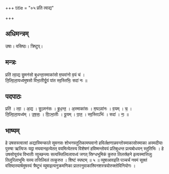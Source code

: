 +++
title = "०५ प्रति त्वाद्य"

+++
## अधिमन्त्रम्
उषाः। वसिष्ठः। त्रिष्टुप्।

## मन्त्रः
प्रति॑ त्वा॒द्य सु॒मन॑सो बुधन्ता॒स्माका॑सो म॒घवा॑नो व॒यं च॑ ।  
ति॒ल्वि॒ला॒यध्व॑मुषसो विभा॒तीर्यू॒यं पा॑त स्व॒स्तिभिः॒ सदा॑ नः ॥

## पदपाठः
प्रति॑ । त्वा॒ । अ॒द्य । सु॒ऽमन॑सः । बु॒ध॒न्त॒ । अ॒स्माका॑सः । म॒घऽवा॑नः । व॒यम् । च॒ ।  
ति॒ल्वि॒ला॒यध्व॑म् । उ॒ष॒सः॒ । वि॒ऽभा॒तीः । यू॒यम् । पा॒त॒ । स्व॒स्तिऽभिः॑ । सदा॑ । नः॒ ॥

## भाष्यम्
हे उषसस्त्वात्वां अद्यास्मिन्काले सुमनसः शोभनस्तुतिकामघवानो हविर्लक्षणान्नवन्तोस्माकासोस्माका अस्मदीयाः पुरुषा ऋत्विजः यद्वा मघवानइत्येतत् वयमित्येतस्य विशेषणं हविष्मन्तोवयं प्रतिबुधन्त प्रत्यबोधयन् स्तुतिभिः । हे उषसोयूयंच विभातीः व्युच्छन्त्यः सत्यस्तिल्विलायध्वं जगत् स्रिग्धभूमिकं कुरुत तिलस्रेहने इत्यस्मात्तिलुः तिलुरिलाभूमिः यस्य तत्तिल्विलं तत्कुरुत । शिष्टं स्पष्टम् ॥ ५ ॥ व्युषाआवइति पञ्चर्चं नवमं सूक्तं वसिष्ठस्यार्षमुषस्यं त्रैष्टुभं व्युषाइत्यनुक्रमणिका प्रातरनुवाकाश्विनशस्त्रयोरुक्तोविनियोगः ।